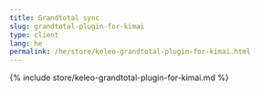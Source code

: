 ```yaml
---
title: Grandtotal sync
slug: grandtotal-plugin-for-kimai
type: client
lang: he
permalink: /he/store/keleo-grandtotal-plugin-for-kimai.html
---
```


{% include store/keleo-grandtotal-plugin-for-kimai.md %}
